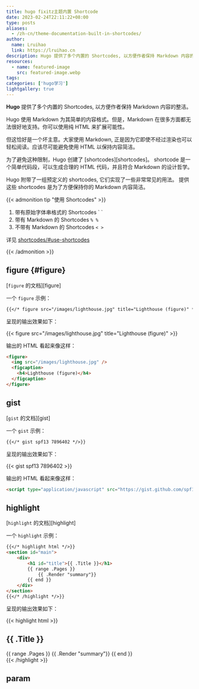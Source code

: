 ```yaml
---
title: hugo fixitz主题内置 Shortcode
date: 2023-02-24T22:11:22+08:00
type: posts
aliases:
  - /zh-cn/theme-documentation-built-in-shortcodes/
author:
  name: Lruihao
  link: https://lruihao.cn
description: Hugo 提供了多个内置的 Shortcodes, 以方便作者保持 Markdown 内容的整洁。
resources:
  - name: featured-image
    src: featured-image.webp
tags:
categories: ['hugo学习']
lightgallery: true
---
```


**Hugo** 提供了多个内置的 Shortcodes, 以方便作者保持 Markdown 内容的整洁。

<!--more-->

Hugo 使用 Markdown 为其简单的内容格式。但是，Markdown 在很多方面都无法很好地支持。你可以使用纯 HTML 来扩展可能性。

但这恰好是一个坏主意。大家使用 Markdown, 正是因为它即使不经过渲染也可以轻松阅读。应该尽可能避免使用 HTML 以保持内容简洁。

为了避免这种限制，Hugo 创建了 [shortcodes][shortcodes]。
shortcode 是一个简单代码段，可以生成合理的 HTML 代码，并且符合 Markdown 的设计哲学。

Hugo 附带了一组预定义的 shortcodes, 它们实现了一些非常常见的用法。
提供这些 shortcodes 是为了方便保持你的 Markdown 内容简洁。

{{< admonition tip "使用 Shortcodes" >}}

1. 带有原始字体串格式的 Shortcodes \` \`
2. 带有 Markdown 的 Shortcodes `% %`
3. 不带有 Markdown 的 Shortcodes `< >`

详见 [shortcodes/#use-shortcodes](https://gohugo.io/content-management/shortcodes/#use-shortcodes)

{{< /admonition >}}

## figure {#figure}

[`figure` 的文档][figure]

一个 `figure` 示例：

```markdown
{{</* figure src="/images/lighthouse.jpg" title="Lighthouse (figure)" */>}}
```

呈现的输出效果如下：

{{< figure src="/images/lighthouse.jpg" title="Lighthouse (figure)" >}}

输出的 HTML 看起来像这样：

```html
<figure>
  <img src="/images/lighthouse.jpg" />
  <figcaption>
    <h4>Lighthouse (figure)</h4>
  </figcaption>
</figure>
```

## gist

[`gist` 的文档][gist]

一个 `gist` 示例：

```markdown
{{</* gist spf13 7896402 */>}}
```

呈现的输出效果如下：

{{< gist spf13 7896402 >}}

输出的 HTML 看起来像这样：

```html
<script type="application/javascript" src="https://gist.github.com/spf13/7896402.js"></script>
```

## highlight

[`highlight` 的文档][highlight]

一个 `highlight` 示例：

```markdown
{{</* highlight html */>}}
<section id="main">
    <div>
        <h1 id="title">{{ .Title }}</h1>
        {{ range .Pages }}
            {{ .Render "summary"}}
        {{ end }}
    </div>
</section>
{{</* /highlight */>}}
```

呈现的输出效果如下：

{{< highlight html >}}
<section id="main">
    <div>
        <h1 id="title">{{ .Title }}</h1>
        {{ range .Pages }}
            {{ .Render "summary"}}
        {{ end }}
    </div>
</section>
{{< /highlight >}}

## param
<!--
[`param` 的文档][param]

一个 `param` 示例：

```markdown
{{</* param description */>}}
```

呈现的输出效果如下：

{{< param description >}}

## ref 和 relref {#ref-and-relref}

[`ref` 和 `relref` 的文档][ref-and-relref]

## tweet

[`tweet` 的文档][tweet]

一个 `tweet` 示例：

```markdown
{{</* tweet user="SanDiegoZoo" id="1453110110599868418" */>}}
```

呈现的输出效果如下：

{{< tweet user="SanDiegoZoo" id="1453110110599868418" >}}

## vimeo

[`vimeo` 的文档][vimeo]

一个 `vimeo` 示例：

```markdown
{{</* vimeo 146022717 */>}}
```

呈现的输出效果如下：

{{< vimeo 146022717 >}}

## youtube

[`youtube` 的文档][youtube]

一个 `youtube` 示例：

```markdown
{{</* youtube w7Ft2ymGmfc */>}}
```

呈现的输出效果如下：

{{< youtube w7Ft2ymGmfc >}}

[shortcodes]: https://gohugo.io/extras/shortcodes/
[figure]: https://gohugo.io/content-management/shortcodes#figure
[gist]: https://gohugo.io/content-management/shortcodes#gist
[highlight]: https://gohugo.io/content-management/shortcodes#highlight
[param]: https://gohugo.io/content-management/shortcodes#param
[ref-and-relref]: https://gohugo.io/content-management/shortcodes#ref-and-relref
[tweet]: https://gohugo.io/content-management/shortcodes#tweet
[vimeo]: https://gohugo.io/content-management/shortcodes#vimeo
[youtube]: https://gohugo.io/content-management/shortcodes#youtube -->